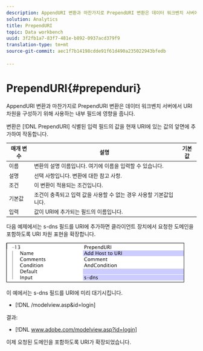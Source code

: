 ```yaml
---
description: AppendURI 변환과 마찬가지로 PrependURI 변환은 데이터 워크벤치 서버에서 URI 차원을 구성하기 위해 사용하는 내부 필드에 영향을 줍니다.
solution: Analytics
title: PrependURI
topic: Data workbench
uuid: 3f2fb1a7-83f7-481e-b892-0937acd379f9
translation-type: tm+mt
source-git-commit: aec1f7b14198cdde91f61d490a235022943bfedb

---
```



# PrependURI{#prependuri}

AppendURI 변환과 마찬가지로 PrependURI 변환은 데이터 워크벤치 서버에서 URI 차원을 구성하기 위해 사용하는 내부 필드에 영향을 줍니다.

변환은 [!DNL PrependURI] 식별된 입력 필드의 값을 현재 URI에 있는 값의 앞면에 추가하여 작동합니다.

| 매개 변수 | 설명 | 기본값 |
|---|---|---|
|  이름  | 변환의 설명 이름입니다. 여기에 이름을 입력할 수 있습니다. |  |
| 설명 | 선택 사항입니다. 변환에 대한 참고 사항. |  |
| 조건 | 이 변환이 적용되는 조건입니다. |  |
| 기본값 | 조건이 충족되고 입력 값을 사용할 수 없는 경우 사용할 기본값입니다. |  |
| 입력 | 값이 URI에 추가되는 필드의 이름입니다. |  |

다음 예제에서는 s-dns 필드를 URI에 추가하면 클라이언트 장치에서 요청한 도메인을 포함하도록 URI 차원 표현을 확장합니다.

![](assets/cfg_TransformationType_PrependURI.png)

이 예에서는 s-dns 필드를 URI에 미리 대기시킵니다.

* [!DNL /modelview.asp&id=login]

결과:

* [!DNL www.adobe.com/modelview.asp?id=login]

이제 요청된 도메인을 포함하도록 URI가 확장되었습니다.
